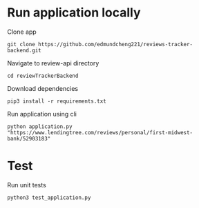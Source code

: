 # Run application locally

Clone app

`git clone https://github.com/edmundcheng221/reviews-tracker-backend.git`

Navigate to review-api directory

`cd reviewTrackerBackend`

Download dependencies

`pip3 install -r requirements.txt`

Run application using cli

`python application.py "https://www.lendingtree.com/reviews/personal/first-midwest-bank/52903183"`

# Test

Run unit tests

`python3 test_application.py`